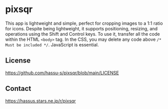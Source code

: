 # pixsqr
This app is lightweight and simple, perfect for cropping images to a 1:1 ratio for icons.
Despite being lightweight, it supports positioning, resizing, and operations using the Shift and Control keys.
To use it, transfer all the code within the HTML `<body>` tag. In the CSS, you may delete any code above `/* Must be included */`. JavaScript is essential.

## License
https://github.com/hassu-s/pixsqr/blob/main/LICENSE

## Contact
https://hassus.stars.ne.jp/r/pixsqr
